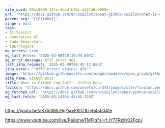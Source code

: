 ```yaml
---
site_uuid: 99bc8509-13fe-4cbd-bf6c-dd27a8ce059e
url: 'https://docs.github.com/en/copilot/about-github-copilot/what-is-github-copilot'
parent_org: '[[GitHub]]'
zinger: null
tags:
- AI-Toolkit
- Generative-AI
- Code-Generators
- IDE-Plugins
og_errors: true
og_last_error: '2025-03-08T20:39:44.897Z'
og_error_message: HTTP error 401
last_jina_request: '2025-03-09T06:45:12.684Z'
jina_error: "'HTTP error! status: 429'"
image: 'https://github.githubassets.com/images/modules/open_graph/github-logo.png'
site_name: GitHub Docs
title: What is GitHub Copilot? - GitHub Docs
favicon: 'https://docs.github.com/assets/cb-345/images/site/favicon.png'
og_fetched_url: 'https://docs.github.com/en/copilot/about-github-copilot/what-is-github-copilot'
og_last_fetch: '2025-03-14T04:43:55.120Z'
---
```




https://youtu.be/aKx5I0Mrr9g?si=FKlfZ8zy64sh041e

https://www.youtube.com/live/Pe8ghwTMFlg?si=f_lY7FRk9r02FgzJ

